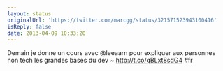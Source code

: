 ```yaml
---
layout: status
originalUrl: 'https://twitter.com/marcgg/status/321571523943100416'
isReply: false
date: 2013-04-09 10:33:20
---
```


Demain je donne un cours avec @leeaarn pour expliquer aux personnes non tech les grandes bases du dev ~ http://t.co/qBLxt8sdG4 #fr
